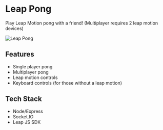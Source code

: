 Leap Pong
=========

Play Leap Motion pong with a friend! (Multiplayer requires 2 leap motion devices)

![Leap Pong](https://cloud.githubusercontent.com/assets/744973/2600844/c9b4a418-bb06-11e3-8bc2-14668ddc7546.png)

## Features
* Single player pong
* Multiplayer pong
* Leap motion controls
* Keyboard controls (for those without a leap motion)

## Tech Stack
* Node/Express
* Socket.IO
* Leap JS SDK